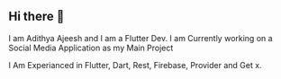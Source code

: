 ## Hi there 👋
I am Adithya Ajeesh and I am a Flutter Dev.
I am Currently working on a Social Media Application as my Main Project 

I Am Experianced in
Flutter,
Dart,
Rest,
Firebase,
Provider and
Get x.

<!--
**AdithyaAjeesh/AdithyaAjeesh** is a ✨ _special_ ✨ repository because its `README.md` (this file) appears on your GitHub profile.

Here are some ideas to get you started:

- I am Currently working on Creating a Social Media Application project
- 🌱 I’m currently learning ...
- 👯 I’m looking to collaborate on ...
- 🤔 I’m looking for help with ...
- 💬 Ask me about ...
- 📫 How to reach me: ...
- 😄 Pronouns: ...
- ⚡ Fun fact: ...
-->
